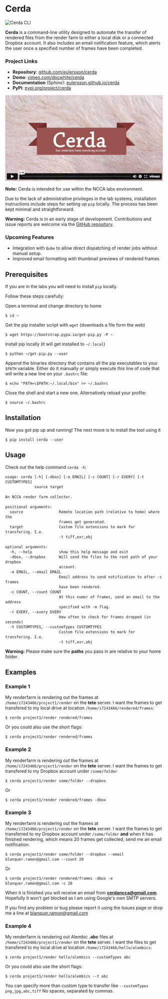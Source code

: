 # Cerda

![Cerda CLI](/docs/source/_static/cerda_with_help.png?raw=true "Cerda Command Line Interface & Help")

**Cerda** is a command-line utility designed to automate the transfer of
rendered files from the render farm to either a local disk or a connected
Dropbox account. It also includes an email notification feature, which alerts
the user once a specified number of frames have been completed.

### Project Links

- **Repository**: [github.com/eulersson/cerda](https://github.com/eulersson/cerda)
- **Demo**: [vimeo.com/docwhite/cerda](https://vimeo.com/eulersson/cerda)
- **Documentation** (Sphinx): [eulersson.github.io/cerda](https://eulersson.github.io/cerda)
- **PyPI**: [pypi.org/project/cerda](https://pypi.org/project/cerda)

[![Vimeo Video](vimeo-video.png)](https://vimeo.com/185853793)

**Note:** Cerda is intended for use within the NCCA labs environment.

Due to the lack of administrative privileges in the lab systems, installation
instructions include steps for setting up `pip` locally. The process has been
kept minimal and straightforward.

**Warning:** Cerda is in an early stage of development. Contributions and issue
reports are welcome via the [GitHub
repository](https://github.com/eulersson/cerda).

### Upcoming Features

- Integration with `Qube` to allow direct dispatching of render jobs without
manual setup.
- Improved email formatting with thumbnail previews of rendered frames.

## Prerequisites

If you are in the labs you will need to install `pip` locally.

Follow these steps carefully:

Open a terminal and change directory to home

    $ cd ~

Get the pip installer script with `wget` (downloads a file form the web)

    $ wget https://bootstrap.pypa.io/get-pip.py -P ~

Install pip locally (it will get installed to `~/.local`)

    $ python ~/get-pip.py --user

Append the binaries directory that contains all the pip executables to your
`$PATH` variable. Either do it manually or simply execute this line of code
that will write a new line on your `.bashrc` file:

    $ echo "PATH=\$PATH:~/.local/bin" >> ~/.bashrc

Close the shell and start a new one. Alternatively reload your profile:

    $ source ~/.bashrc

## Installation

Now you got pip up and running! The next move is to install the tool using it

    $ pip install cerda --user

## Usage

Check out the help command `cerda -h`:

    usage: cerda [-h] [-dbox] [-e EMAIL] [-c COUNT] [-r EVERY] [-t CUSTOMTYPES]
                 source target

    An NCCA render farm collector.

    positional arguments:
      source                Remote location path (relative to home) where the
                            frames get generated.
      target                Custom file extensions to mark for transfering. I.e.
                            -t tiff,exr,obj

    optional arguments:
      -h, --help            show this help message and exit
      -dbox, --dropbox      Will send the files to the root path of your dropbox
                            account.
      -e EMAIL, --email EMAIL
                            Email address to send notification to after -c frames
                            have been rendered.
      -c COUNT, --count COUNT
                            At this numer of frames, send an email to the address
                            specified with -m flag.
      -r EVERY, --every EVERY
                            How often to check for frames dropped (in seconds)
      -t CUSTOMTYPES, --customTypes CUSTOMTYPES
                            Custom file extensions to mark for transfering. I.e.
                            -t tiff,exr,obj

**Warning:** Please make sure the **paths** you pass in are relative to your home folder.

## Examples

### Example 1

My renderfarm is rendering out the frames at `/home/i7243466/project1/render` 
on the **tete** server. I want the frames to get transfered to my local drive at
location `/home/i7243466/rendered/frames`:

    $ cerda project1/render rendered/frames

Or you could also use the short flags:

    $ cerda project1/render rendered/frames

### Example 2

My renderfarm is rendering out the frames at `/home/i7243466/project1/render` 
on the **tete** server. I want the frames to get transfered to my Dropbox
account under `/some/folder`

    $ cerda project1/render some/folder --dropbox

Or

    $ cerda project1/render rendered/frames -dbox

### Example 3

My renderfarm is rendering out the frames at `/home/i7243466/project1/render` 
on the **tete** server. I want the frames to get transferred to my Dropbox
account under `/some/folder` **and** when it has finished rendering, which
means 20 frames get collected, send me an email notification:

    $ cerda project1/render some/folder --dropbox --email blanquer.ramon@gmail.com --count 20

Or

    $ cerda project1/render rendered/frames -dbox -e blanquer.ramon@gmail.com -c 20

When it is finished you will receive an email from **cerdancca@gmail.com**.
Hopefully it won't get blocked as I am using Google's own SMTP servers.

If you find any problem or bug please report it using the Issues page or drop me a line at blanquer.ramon@gmail.com

### Example 4

My renderfarm is rendering out Alembic **.abc** files at `/home/i7243466/project1/render` 
on the **tete** server. I want the files to get transfered to my local drive at
location `/home/i7243466/hello/alembics`:

    $ cerda project1/render hello/alembics --customTypes abc

Or you could also use the short flags:

    $ cerda project1/render hello/alembics --t abc

You can specify more than custom type to transfer like ``--customTypes png,jpg,abc,tiff``
No spaces, separated by commas.
